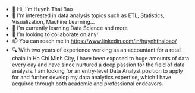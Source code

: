 - 👋 Hi, I’m Huynh Thai Bao
- 👀 I'm interested in data analysis topics such as ETL, Statistics, Visualization, Machine Learning...
- 🌱 I’m currently learning Data Science and more
- 💞️ I’m looking to collaborate on any!
- 📫 You can reach me in https://www.linkedin.com/in/huynhthaibao/
- 🔍 With two years of experience working as an accountant for a retail chain in Ho Chi Minh City, I have been exposed to huge amounts of data every day and have since nurtured a deep passion for the field of data analysis. I am looking for an entry-level Data Analyst position to apply for and further develop my data analytics expertise, which I have acquired through both academic and professional endeavors.
